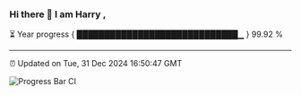 ### Hi there 👋 I am Harry , 

⏳ Year progress { █████████████████████████████▁ } 99.92 %

---

⏰ Updated on Tue, 31 Dec 2024 16:50:47 GMT

![Progress Bar CI](https://github.com/duykhang68/duykhang68/workflows/Progress%20Bar%20CI/badge.svg)
